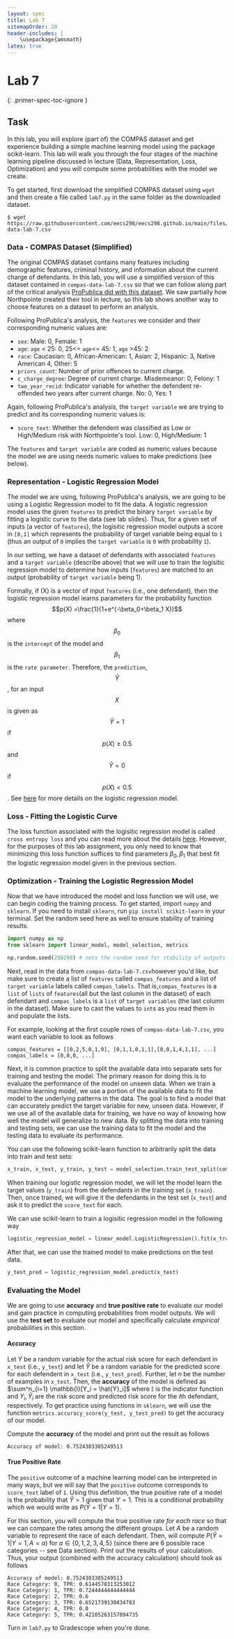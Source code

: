 ```yaml
---
layout: spec
title: Lab 7
sitemapOrder: 20
header-includes: |
    \usepackage{amsmath}
latex: true
---
```


Lab 7
==========================
{: .primer-spec-toc-ignore }


## Task
In this lab, you will explore (part of) the COMPAS dataset and get experience building a simple machine learning model using the package scikit-learn. This lab will walk you through the four stages of the machine learning pipeline discussed in lecture (Data, Representation, Loss, Optimization) and you will compute some probabilities with the model we create.

To get started, first download the simplified COMPAS dataset using `wget` and then create a file called `lab7.py` in the same folder as the downloaded dataset.
```terminal
$ wget https://raw.githubusercontent.com/eecs298/eecs298.github.io/main/files/compas-data-lab-7.csv
```
### Data - COMPAS Dataset (Simplified)
The original COMPAS dataset contains many features including demographic features, criminal history, and information about the current charge of defendants. In this lab, you will use a simplified version of this dataset contained in `compas-data-lab-7.csv` so that we can follow along part of the critical analysis [ProPublica did with this dataset](https://www.propublica.org/article/machine-bias-risk-assessments-in-criminal-sentencing). We saw partially how Northpointe created their tool in lecture, so this lab shows another way to choose features on a dataset to perform an analysis. 

Following ProPublica's analysis, the `features` we consider and their corresponding numeric values are: 
* `sex`: Male: 0, Female: 1
* `age`: `age` < 25: 0, 25<= `age`<= 45: 1, `age` >45: 2 
* `race`: Caucasian: 0, African-American: 1, Asian: 2, Hispanic: 3, Native American 4, Other: 5
* `priors_count`: Number of prior offences to current charge. 
* `c_charge_degree`: Degree of current charge. Misdemeanor: 0, Felony: 1
* `two_year_recid`: Indicator variable for whether the defendent re-offended two years after current charge. No: 0, Yes: 1

Again, following ProPublica's analysis, the `target variable` we are trying to predict and its corresponding numeric values is:
* `score_text`: Whether the defendent was classified as Low or High/Medium risk with Northpointe's tool. Low: 0, High/Medium: 1

The `features` and `target variable` are coded as numeric values because the model we are using needs numeric values to make predictions (see below).

### Representation - Logistic Regression Model
The model we are using, following ProPublica's analysis, we are going to be using a Logistic Regression model to fit the data. A logistic regression model uses the given `features` to predict the binary `target variable` by fitting a logistic curve to the data (see lab slides). Thus, for a given set of inputs (a vector of `features`), the logisitic regression model outputs a score in `[0,1]` which represents the probability of target variable being equal to `1` (thus an output of `0` implies the `target variable` is `0` with probability `1`).

In our setting, we have a dataset of defendants with associated `features` and a `target variable` (describe above) that we will use to train the logisitic regression model to determine how inputs (`features`) are matched to an output (probability of `target variable` being 1).

Formally, if \(X\) is a vector of input `features` (i.e., one defendant), then the logistic regression model learns parameters for the probability function $$p(X) =\frac{1}{1+e^(-\beta_0+\beta_1 X)}$$ where $$\beta_0$$ is the `intercept` of the model and $$\beta_1$$ is the `rate parameter`. Therefore, the `prediction`, $$\hat{Y}$$, for an input $$X$$ is given as $$\hat{Y} =  1$$ if $$p(X) \ge 0.5$$ and $$\hat{Y} =0$$ if $$p(X) <0.5$$. See [here](https://en.wikipedia.org/wiki/Logistic_regression) for more details on the logistic regression model. 

### Loss - Fitting the Logistic Curve
The loss function associated with the logisitic regression model is called `cross entropy loss` and you can read more about the details [here](https://scikit-learn.org/stable/modules/linear_model.html#logistic-regression). However, for the purposes of this lab assignment, you only need to know that minimizing this loss function suffices to find parameters $\beta_0, \beta_1$ that best fit the logistic regression model given in the previous section.

### Optimization - Training the Logistic Regression Model
Now that we have introduced the model and loss function we will use, we can begin coding the training process. To get started, import `numpy` and `sklearn`. If you need to install `sklearn`, run `pip install scikit-learn` in your terminal. Set the random seed here as well to ensure stability of training results.
```python
import numpy as np
from sklearn import linear_model, model_selection, metrics

np.random.seed(298298) # sets the random seed for stability of outputs
```

Next, read in the data from `compas-data-lab-7.csv`however you'd like, but make sure to create a list of `features` called `compas_features` and a list of `target variable` labels called `compas_labels`. That is,`compas_features` is a `list` of `lists` of `features`(all but the last column in the dataset) of each defendant  and `compas_labels` is a `list` of `target variables` (the last column in the dataset). Make sure to cast the values to `int`s as you read them in and populate the lists.

For example, looking at the first couple rows of `compas-data-lab-7.csv`, you want each variable to look as follows
```console
compas_features = [[0,2,5,0,1,0], [0,1,1,0,1,1],[0,0,1,4,1,1], ...]
compas_labels = [0,0,0, ...]
```

Next, it is common practice to split the available data into separate sets for training and testing the model. The primary reason for doing this is to evaluate the performance of the model on unseen data. When we train a machine learning model, we use a portion of the available data to fit the model to the underlying patterns in the data. The goal is to find a model that can accurately predict the target variable for new, unseen data. However, if we use all of the available data for training, we have no way of knowing how well the model will generalize to new data. By splitting the data into training and testing sets, we can use the training data to fit the model and the testing data to evaluate its performance.

You can use the following scikit-learn function to arbitrarily split the data into train and test sets:
```python
x_train, x_test, y_train, y_test = model_selection.train_test_split(compas_features, compas_labels)
```

When training our logistic regression model, we will let the model learn the target values (`y_train`) from the defendants in the training set (`x_train`). Then, once trained, we will give it the defendants in the test set (`x_test`) and ask it to predict the `score_text` for each.

We can use scikit-learn to train a logisitic regression model in the following way 
```python
logistic_regression_model = linear_model.LogisticRegression().fit(x_train, y_train)
```

After that, we can use the trained model to make predictions on the test data.
```python
y_test_pred = logistic_regression_model.predict(x_test)
```

### Evaluating the Model
We are going to use **accuracy** and **true positive rate** to evaluate our model and gain practice in computing probabilities from model outputs. We will use the **test set** to evaluate our model and specifically calculate *empirical* probabilities in this section.

#### Accuracy
Let $Y$ be a random variable for the actual risk score for each defendant in `x_test` (i.e., `y_test`) and let $\hat{Y}$ be a random variable for the predicted score for each defendent in `x_test` (i.e., `y_test_pred`). Further, let $n$ be the number of examples in `x_test`. Then, the **accuracy** of the model is defined as $\sum^n_{i=1} \mathbb{I}[Y_i = \hat{Y}_i]$ where $\mathbb{I}$ is the indicator function and $Y_i, \hat{Y}_i$ are the risk score and predicted risk score for the $i$th defendant, respectively. To get practice using functions in `sklearn`, we will use the function `metrics.accuracy_score(y_test, y_test_pred)` to get the accuracy of our model.

Compute the **accuracy** of the model and print out the result as follows
```console
Accuracy of model: 0.7524303305249513
```

#### True Positive Rate
The `positive` outcome of a machine learning model can be interpreted in many ways, but we will say that the `positive` outcome corresponds to `score_text` label of `1`. Using this definition, the true positive rate of a model is the probability that $\hat{Y}=1$ given that $Y = 1$. This is a conditional probability which we would write as $P(\hat{Y} = 1 | Y=1)$. 

For this section, you will compute the true positive rate *for each race* so that we can compare the rates among the different groups. Let $A$ be a random variable to represent the race of each defendant. Then, will compute $P(\hat{Y} = 1 | Y=1, A=a)$ for $a \in \{0,1,2,3,4,5\}$ (since there are 6 possible race categories -- see Data section). Print out the results of your calculation. Thus, your output (combined with the accuracy calculation) should look as follows
```console
Accuracy of model: 0.7524303305249513
Race Category: 0, TPR: 0.6144578313253012
Race Category: 1, TPR: 0.7244444444444444
Race Category: 2, TPR: 0.6
Race Category: 3, TPR: 0.6521739130434783
Race Category: 4, TPR: 0.0
Race Category: 5, TPR: 0.42105263157894735
```

Turn in `lab7.py` to Gradescope when you're done.



